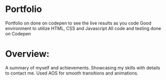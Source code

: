 # Portfolio
Portfolio on done on codepen to see the live results as you code 
Good environment to utilize HTML, CSS and Javascript
All code and testing done on Codepen
# Overview:
A summary of myself and achievements. Showcasing my skills with details to contact me.
Used AOS for smooth transitions and animations.
